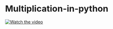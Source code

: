 # Multiplication-in-python
[![Watch the video](https://i.imgur.com/vKb2F1B.png)](https://youtu.be/vt5fpE0bzSY)
